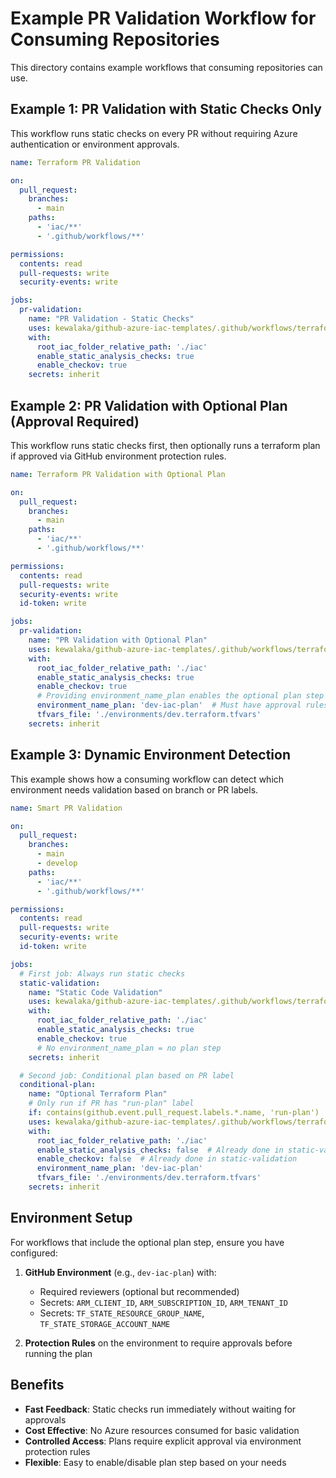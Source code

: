 # Example PR Validation Workflow for Consuming Repositories

This directory contains example workflows that consuming repositories can use.

## Example 1: PR Validation with Static Checks Only

This workflow runs static checks on every PR without requiring Azure authentication or environment approvals.

```yaml
name: Terraform PR Validation

on:
  pull_request:
    branches:
      - main
    paths:
      - 'iac/**'
      - '.github/workflows/**'

permissions:
  contents: read
  pull-requests: write
  security-events: write

jobs:
  pr-validation:
    name: "PR Validation - Static Checks"
    uses: kewalaka/github-azure-iac-templates/.github/workflows/terraform-pr-validation-template.yml@main
    with:
      root_iac_folder_relative_path: './iac'
      enable_static_analysis_checks: true
      enable_checkov: true
    secrets: inherit
```

## Example 2: PR Validation with Optional Plan (Approval Required)

This workflow runs static checks first, then optionally runs a terraform plan if approved via GitHub environment protection rules.

```yaml
name: Terraform PR Validation with Optional Plan

on:
  pull_request:
    branches:
      - main
    paths:
      - 'iac/**'
      - '.github/workflows/**'

permissions:
  contents: read
  pull-requests: write
  security-events: write
  id-token: write

jobs:
  pr-validation:
    name: "PR Validation with Optional Plan"
    uses: kewalaka/github-azure-iac-templates/.github/workflows/terraform-pr-validation-template.yml@main
    with:
      root_iac_folder_relative_path: './iac'
      enable_static_analysis_checks: true
      enable_checkov: true
      # Providing environment_name_plan enables the optional plan step
      environment_name_plan: 'dev-iac-plan'  # Must have approval rules configured
      tfvars_file: './environments/dev.terraform.tfvars'
    secrets: inherit
```

## Example 3: Dynamic Environment Detection

This example shows how a consuming workflow can detect which environment needs validation based on branch or PR labels.

```yaml
name: Smart PR Validation

on:
  pull_request:
    branches:
      - main
      - develop
    paths:
      - 'iac/**'
      - '.github/workflows/**'

permissions:
  contents: read
  pull-requests: write
  security-events: write
  id-token: write

jobs:
  # First job: Always run static checks
  static-validation:
    name: "Static Code Validation"
    uses: kewalaka/github-azure-iac-templates/.github/workflows/terraform-pr-validation-template.yml@main
    with:
      root_iac_folder_relative_path: './iac'
      enable_static_analysis_checks: true
      enable_checkov: true
      # No environment_name_plan = no plan step
    secrets: inherit

  # Second job: Conditional plan based on PR label
  conditional-plan:
    name: "Optional Terraform Plan"
    # Only run if PR has "run-plan" label
    if: contains(github.event.pull_request.labels.*.name, 'run-plan')
    uses: kewalaka/github-azure-iac-templates/.github/workflows/terraform-pr-validation-template.yml@main
    with:
      root_iac_folder_relative_path: './iac'
      enable_static_analysis_checks: false  # Already done in static-validation
      enable_checkov: false  # Already done in static-validation
      environment_name_plan: 'dev-iac-plan'
      tfvars_file: './environments/dev.terraform.tfvars'
    secrets: inherit
```

## Environment Setup

For workflows that include the optional plan step, ensure you have configured:

1. **GitHub Environment** (e.g., `dev-iac-plan`) with:
   - Required reviewers (optional but recommended)
   - Secrets: `ARM_CLIENT_ID`, `ARM_SUBSCRIPTION_ID`, `ARM_TENANT_ID`
   - Secrets: `TF_STATE_RESOURCE_GROUP_NAME`, `TF_STATE_STORAGE_ACCOUNT_NAME`

2. **Protection Rules** on the environment to require approvals before running the plan

## Benefits

- **Fast Feedback**: Static checks run immediately without waiting for approvals
- **Cost Effective**: No Azure resources consumed for basic validation
- **Controlled Access**: Plans require explicit approval via environment protection rules
- **Flexible**: Easy to enable/disable plan step based on your needs
